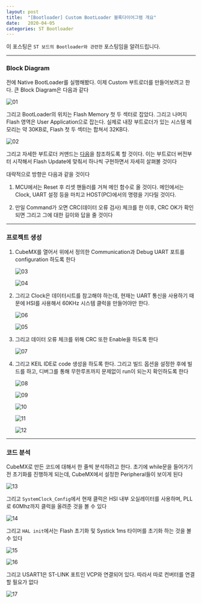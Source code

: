 ```yaml
---
layout: post
title:  "[Bootloader] Custom BootLoader 블록다이어그램 개요"
date:   2020-04-05
categories: ST Bootloader
---
```


이 포스팅은 `ST 보드의 Bootloader와 관련한` 포스팅임을 알려드립니다.

---
### Block Diagram

전에 Native BootLoader를 실행해봤다. 이제 Custom 부트로더를 만들어보려고 한다. 큰 Block Diagram은 다음과 같다


![01](https://drive.google.com/uc?id=1kM6vdEHMLCI8bn6P53VrdGp9hYEBVaqx)


그리고 BootLoader의 위치는 Flash Memory 첫 두 섹터로 잡았다. 그리고 나머지 Flash 영역은 User Application으로 잡는다. 실제로 내장 부트로더가 있는 시스템 메모리는 약 30KB로, Flash 첫 두 섹터는 합쳐서 32KB다.


![02](https://drive.google.com/uc?id=1ktNn-ePV5ADCpjv7pS2Ly1HGscwmqKan)


그리고 자세한 부트로더 커맨드는 [다음](https://github.com/niekiran/BootloaderProjectSTM32/blob/master/Docs/Bootloader%20Commands.pdf)을 참조하도록 할 것이다. 이는 부트로더 버전부터 시작해서 Flash Update에 맞춰서 하나씩 구현하면서 자세히 살펴볼 것이다


대략적으로 방향은 다음과 같을 것이다

1. MCU에서는 Reset 후 리셋 핸들러를 거쳐 메인 함수로 올 것이다. 메인에서는 Clock, UART 설정 등을 마치고 HOST(PC)에서의 명령을 기다릴 것이다.

2. 만일 Command가 오면 CRC(데이터 오류 검사) 체크를 한 이후, CRC OK가 확인되면 그리고 그에 대한 길이와 답을 줄 것이다

---
### 프로젝트 생성

1. CubeMX를 열어서 위에서 정의한 Communication과 Debug UART 포트를 configuration 하도록 한다


    ![03](https://drive.google.com/uc?id=11od0s5PmnxmWKZR7_1BtKlyMx4ZXqb-W)


    ![04](https://drive.google.com/uc?id=1x7pt8IGaCDNo1jYpLm-QsT_y74dVbNd4)


2. 그리고 Clock은 데이터시트를 참고해야 하는데, 현재는 UART 통신을 사용하기 때문에 HSI를 사용해서 60KHz 시스템 클럭을 만들어야만 한다. 


    ![06](https://drive.google.com/uc?id=1TA1yYszCQQyLiGPoQck1mdfdOD9GWRNG)


    ![05](https://drive.google.com/uc?id=1b5474VKImneva6KYTGW8WdXaAkdWUksd)


3. 그리고 데이터 오류 체크를 위해 CRC 또한 Enable을 하도록 한다


    ![07](https://drive.google.com/uc?id=1o9WeMudwl2uJ_pzIRn7q0FHkKDnexTz2)


4. 그리고 KEIL IDE로 code 생성을 하도록 한다. 그리고 빌드 옵션을 설정한 후에 빌드를 하고, 디버그를 통해 무한루프까지 문제없이 run이 되는지 확인하도록 한다


    ![08](https://drive.google.com/uc?id=1S1c6xd9OMtQZzAuCoaycdhqg4TJH9Lkb)


    ![09](https://drive.google.com/uc?id=1H7ly1LfYSE5EFt1zRh0agF-YEL3cRVe-)


    ![10](https://drive.google.com/uc?id=1dDO8Uj9ihqbNa5u8bIYEZexqG4sGwiXz)


    ![11](https://drive.google.com/uc?id=1C1DK2TiWsorvAPkD4P2_m1WrB7YIrVzE)


    ![12](https://drive.google.com/uc?id=1V9O4tZ6Fca2wZSwKIkLw2ghNuTyyr8o8)

    
---
### 코드 분석

CubeMX로 만든 코드에 대해서 한 줄씩 분석하려고 한다. 초기에 while문을 들어가기 전 초기화를 진행하게 되는데, CubeMX에서 설정한 Peripheral들이 보이게 된다


![13](https://drive.google.com/uc?id=1-fdZxw-2sViBI-5rpdItbDgMiU4UhkVN)


그리고 `SystemClock_Config`에서 현재 클럭은 HSI 내부 오실레이터를 사용하며, PLL로 60Mhz까지 클럭을 올려준 것을 볼 수 있다


![14](https://drive.google.com/uc?id=1CVlHTSjPD9O9p6zpTIYPayr5wp6FBcog)


그리고 `HAL init`에서는 Flash 초기화 및 Systick 1ms 타이머를 초기화 하는 것을 볼 수 있다


![15](https://drive.google.com/uc?id=191zfGOTllqK5oYuiQHdVDrHUk3mqEdcr)


![16](https://drive.google.com/uc?id=1oux8i0a8LE3m8_MeHXaL2U2KSbG39VzA)


그리고 USART1은 ST-LINK 포트인 VCP와 연결되어 있다. 따라서 따로 컨버터를 연결할 필요가 없다


![17](https://drive.google.com/uc?id=1BcTP_IMjJT0LHipYKu35Op41X9BWDRhv)